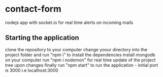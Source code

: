 # contact-form
nodejs app with socket.io for real time alerts on incoming mails

## Starting the application
clone the repository to your computer
change yoour directory into the project folder and run "npm i" to install the dependencies
install mongodb on your computer
run "npm i nodemon" for real time update of the project tree upon changes
finally run "npm start" to run the application - initial port is 3000 i.e localhost:3000